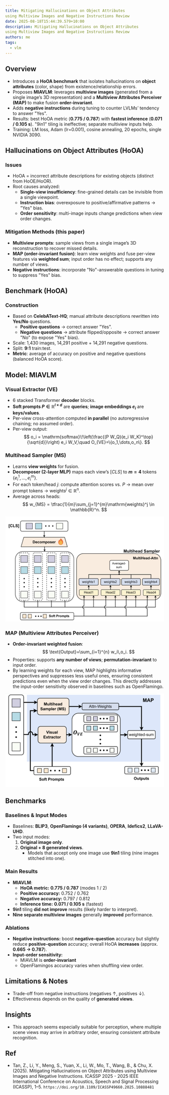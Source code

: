 ```yaml
---
title: Mitigating Hallucinations on Object Attributes
using Multiview Images and Negative Instructions Review
date: 2025-08-18T15:44:39.579+10:00
description: Mitigating Hallucinations on Object Attributes
using Multiview Images and Negative Instructions Review
authors: me
tags:
  - vlm
---
```



## Overview

- Introduces a **HoOA benchmark** that isolates hallucinations on **object attributes** (color, shape) from existence/relationship errors.
- Proposes **MIAVLM**: leverages **multiview images** (generated from a single image’s 3D representation) and a **Multiview Attributes Perceiver (MAP)** to make fusion **order-invariant**.
- Adds **negative instructions** during tuning to counter LVLMs’ tendency to answer "Yes".
- Results: best HoOA metric (**0.775 / 0.787**) with **fastest inference** (**0.071 / 0.105 s**). "9in1" tiling is ineffective; separate multiview inputs help.
- Training: LM loss, Adam (lr=0.001), cosine annealing, 20 epochs, single NVIDIA 3090.

## Hallucinations on Object Attributes (HoOA)

### Issues

- HoOA = incorrect attribute descriptions for existing objects (distinct from HoOE/HoOR).
- Root causes analyzed:
  - **Single-view insufficiency**: fine-grained details can be invisible from a single viewpoint.
  - **Instruction bias**: overexposure to positive/affirmative patterns → "Yes" bias.
  - **Order sensitivity**: multi-image inputs change predictions when view order changes.

### Mitigation Methods (this paper)

- **Multiview prompts**: sample views from a single image’s 3D reconstruction to recover missed details.
- **MAP (order-invariant fusion)**: learn view weights and fuse per-view features via **weighted sum**; input order has no effect; supports any number of views.
- **Negative instructions**: incorporate "No"-answerable questions in tuning to suppress "Yes" bias.

## Benchmark (HoOA)

### Construction

- Based on **CelebAText-HQ**; manual attribute descriptions rewritten into **Yes/No** questions.
  - **Positive questions** → correct answer "Yes".
  - **Negative questions** → attribute flipped/opposite → correct answer "No" (to expose "Yes" bias).
- Scale: 1,430 images, 14,291 positive + 14,291 negative questions.
- Split: **9:1** train:test.
- **Metric**: average of accuracy on positive and negative questions (balanced HoOA score).

## Model: MIAVLM

### Visual Extractor (VE)

- 6 stacked Transformer **decoder** blocks.
- **Soft prompts $P \in \mathbb{R}^{l \times d}$** are **queries**; **image embeddings $e_i$** are **keys/values**.
- Per-view cross-attention computed **in parallel** (no autoregressive chaining; no assumed order).
- Per-view output:
  $$
  o_i = \mathrm{softmax}\!\left(\frac{(P W_Q)(e_i W_K)^\top}{\sqrt{d}}\right) e_i W_V,\quad O_{VE}=\{o_1,\dots,o_n\}.
  $$

### Multihead Sampler (MS)

- Learns **view weights** for fusion.
- **Decomposer (2-layer MLP)** maps each view’s $[CLS]$ to **$m=4$** tokens $\{e_i^{1},\dots,e_i^{m}\}$.
- For each token/head $j$: compute attention scores vs. $P$ → mean over prompt tokens → $\mathrm{weights}^j \in \mathbb{R}^n$.
- Average across heads:
  $$
  w_{MS} = \tfrac{1}{m}\sum_{j=1}^{m}\mathrm{weights}^j \in \mathbb{R}^n.
  $$

![MS](./vlm-MS.png)

### MAP (Multiview Attributes Perceiver)

- **Order-invariant weighted fusion**:
  $$
  \text{Output}=\sum_{i=1}^{n} w_i\,o_i.
  $$
- Properties: supports **any number of views**; **permutation-invariant** to input order.
- By learning weights for each view, MAP highlights informative perspectives and suppresses less useful ones, ensuring consistent predictions even when the view order changes. This directly addresses the input-order sensitivity observed in baselines such as OpenFlamingo.

![MAP](./vlm-MAP.png)

## Benchmarks

### Baselines & Input Modes

- Baselines: **BLIP3**, **OpenFlamingo (4 variants)**, **OPERA**, **Idefics2**, **LLaVA-UHD**.
- Two input modes:
  1) **Original image only**.
  2) **Original + 8 generated views**.
     - Models that accept only one image use **9in1** tiling (nine images stitched into one).

### Main Results

- **MIAVLM**:
  - **HoOA metric:** **0.775 / 0.787** (modes 1 / 2)
  - **Positive accuracy:** 0.752 / 0.762
  - **Negative accuracy:** 0.797 / 0.812
  - **Inference time:** **0.071 / 0.105 s** (fastest)
- **9in1** tiling **did not improve** results (likely harder to interpret).
- **Nine separate multiview images** generally **improved** performance.

### Ablations

- **Negative instructions:** boost **negative-question** accuracy but slightly reduce **positive-question** accuracy; overall HoOA **increases** (approx. **0.665 → 0.787**).
- **Input-order sensitivity:**
  - MIAVLM is **order-invariant**
  - OpenFlamingos accuracy varies when shuffling view order.

## Limitations & Notes

- Trade-off from negative instructions (negatives ↑, positives ↓).
- Effectiveness depends on the quality of **generated views**.

## Insights

- This approach seems especially suitable for perception, where multiple scene views may arrive in arbitrary order, ensuring consistent attribute recognition.

## Ref

- Tan, Z., Li, Y., Meng, S., Yuan, X., Li, W., Mo, T., Wang, B., & Chu, X. (2025). Mitigating Hallucinations on Object Attributes using Multiview Images and Negative Instructions. ICASSP 2025 - 2025 IEEE International Conference on Acoustics, Speech and Signal Processing (ICASSP), 1–5. `https://doi.org/10.1109/ICASSP49660.2025.10888481`
